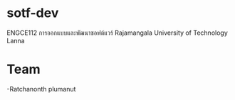 # sotf-dev
ENGCE112 การออกแบบและพัฒนาซอฟต์แวร์ 
Rajamangala University of Technology Lanna

# Team
-Ratchanonth plumanut
